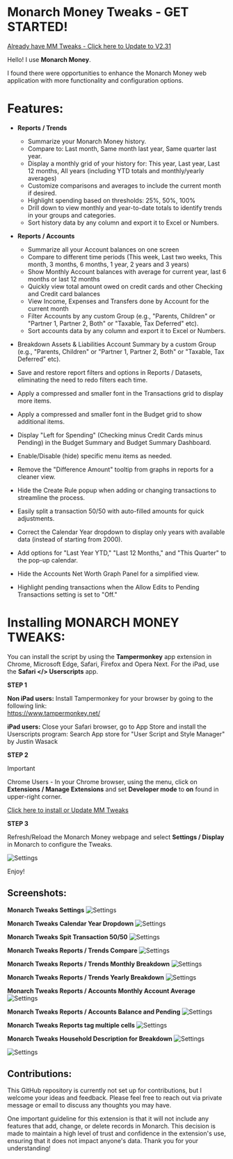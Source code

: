 # Monarch Money Tweaks - GET STARTED! 

[Already have MM Tweaks - Click here to Update to V2.31](https://github.com/RobertParesi/MonarchMoneyTrendReport/raw/refs/heads/main/MonarchMoneyTweaks.user.js)

Hello!  I use **Monarch Money**.  

I found there were opportunities to enhance the Monarch Money web application with more functionality and configuration options.

# Features:

* **Reports / Trends**
    - Summarize your Monarch Money history.
    - Compare to: Last month, Same month last year, Same quarter last year.
    - Display a monthly grid of your history for: This year, Last year, Last 12 months, All years (including YTD totals and monthly/yearly averages)
    - Customize comparisons and averages to include the current month if desired.
    - Highlight spending based on thresholds: 25%, 50%, 100%
    - Drill down to view monthly and year-to-date totals to identify trends in your groups and categories.
    - Sort history data by any column and export it to Excel or Numbers.

* **Reports / Accounts**
     - Summarize all your Account balances on one screen
     - Compare to different time periods (This week, Last two weeks, This month, 3 months, 6 months, 1 year, 2 years and 3 years)
     - Show Monthly Account balances with average for current year, last 6 months or last 12 months
     - Quickly view total amount owed on credit cards and other Checking and Credit card balances
     - View Income, Expenses and Transfers done by Account for the current month
     - Filter Accounts by any custom Group (e.g., "Parents, Children" or "Partner 1, Partner 2, Both" or "Taxable, Tax Deferred" etc).
     - Sort accounts data by any column and export it to Excel or Numbers.
    
       
* Breakdown Assets & Liabilities Account Summary by a custom Group (e.g., "Parents, Children" or "Partner 1, Partner 2, Both" or "Taxable, Tax Deferred" etc).
* Save and restore report filters and options in Reports / Datasets, eliminating the need to redo filters each time.
* Apply a compressed and smaller font in the Transactions grid to display more items.
* Apply a compressed and smaller font in the Budget grid to show additional items.
* Display "Left for Spending" (Checking minus Credit Cards minus Pending) in the Budget Summary and Budget Summary Dashboard.
* Enable/Disable (hide) specific menu items as needed.
* Remove the "Difference Amount" tooltip from graphs in reports for a cleaner view.
* Hide the Create Rule popup when adding or changing transactions to streamline the process.
* Easily split a transaction 50/50 with auto-filled amounts for quick adjustments.
* Correct the Calendar Year dropdown to display only years with available data (instead of starting from 2000).
* Add options for "Last Year YTD," "Last 12 Months," and "This Quarter" to the pop-up calendar.
* Hide the Accounts Net Worth Graph Panel for a simplified view.
* Highlight pending transactions when the Allow Edits to Pending Transactions setting is set to "Off."


# Installing MONARCH MONEY TWEAKS:

You can install the script by using the **Tampermonkey** app extension in Chrome, Microsoft Edge, Safari, Firefox and Opera Next.  For the iPad, use the **Safari </> Userscripts** app.

**STEP 1**

**Non iPad users:** Install Tampermonkey for your browser by going to the following link:  
https://www.tampermonkey.net/

**iPad users:** Close your Safari browser, go to App Store and install the Userscripts program:
Search App store for "User Script and Style Manager" by Justin Wasack


**STEP 2**

> [!IMPORTANT]
> Chrome Users - In your Chrome browser, using the menu, click on **Extensions / Manage Extensions** and set **Developer mode** to **on** found in upper-right corner. 

[Click here to install or Update MM Tweaks](https://github.com/RobertParesi/MonarchMoneyTrendReport/raw/refs/heads/main/MonarchMoneyTweaks.user.js)

**STEP 3**

Refresh/Reload the Monarch Money webpage and select **Settings / Display** in Monarch to configure the Tweaks.


![Settings](/images/MM_SettingsDeveloper.png)

Enjoy!

## Screenshots:

**Monarch Tweaks Settings**
![Settings](/images/MT_V2_01.png)

**Monarch Tweaks Calendar Year Dropdown**
![Settings](/images/MT_V2_02.png)

**Monarch Tweaks Spit Transaction 50/50**
![Settings](/images/MT_V2_03.png)

**Monarch Tweaks Reports / Trends Compare**
![Settings](/images/MT_V2_04.png)

**Monarch Tweaks Reports / Trends Monthly Breakdown**
![Settings](/images/MT_V2_05.png)

**Monarch Tweaks Reports / Trends Yearly Breakdown**
![Settings](/images/MT_V2_06.png)

**Monarch Tweaks Reports / Accounts Monthly Account Average**
![Settings](/images/MT_V2_07.png)

**Monarch Tweaks Reports / Accounts Balance and Pending**
![Settings](/images/MT_V2_08.png)

**Monarch Tweaks Reports tag multiple cells**
![Settings](/images/MT_V2_09.png)

**Monarch Tweaks Household Description for Breakdown**
![Settings](/images/MT_V2_10.png)

![Settings](/images/MT_V2_11.png)


## Contributions:

This GitHub repository is currently not set up for contributions, but I welcome your ideas and feedback. Please feel free to reach out via private message or email to discuss any thoughts you may have.

One important guideline for this extension is that it will not include any features that add, change, or delete records in Monarch. This decision is made to maintain a high level of trust and confidence in the extension's use, ensuring that it does not impact anyone's data. Thank you for your understanding!

